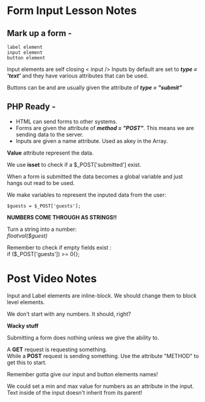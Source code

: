 # Form Input Lesson Notes

## Mark up a form -

    label element
    input element
    button element

Input elements are self closing < input />
Inputs by default are set to ***type = 'text'*** and they have various attributes that can be used.

Buttons can be and are usually given the attribute of ***type = "submit"***

## PHP Ready -

* HTML can send forms to other systems.<br>
* Forms are given the attribute of ***method = "POST"***. This means we are sending data to the server.<br>
* Inputs are given a name attribute. Used as akey in the Array.

**Value** attribute represent the data.

We use **isset** to check if a $_POST['submitted'] exist.

When a form is submitted the data becomes a global variable and just hangs out read to be used.

We make variables to represent the inputed data from the user:

    $guests = $_POST['guests'];

**NUMBERS COME THROUGH AS STRINGS!!**

Turn a string into a number:<br>
    *floatval($guest)*

Remember to check if empty fields exist :<br>
    if ($_POST['guests']) >= 0{};


# Post Video Notes

Input and Label elements are inline-block. We should change them to block level elements.

We don't start with any numbers. It should, right?

**Wacky stuff**

Submitting a form does nothing unless we give the ability to.

A **GET** request is requesting something.<br>
While a **POST** request is sending something. Use the attribute "METHOD" to get this to start.

Remember gotta give our input and button elements names!

We could set a min and max value for numbers as an attribute in the input. Text inside of the input doesn't inherit from its parent!
